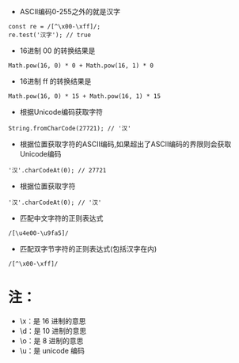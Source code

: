 * ASCII编码0-255之外的就是汉字
```
const re = /[^\x00-\xff]/;
re.test('汉字'); // true
```
* 16进制 00 的转换结果是
```
Math.pow(16, 0) * 0 + Math.pow(16, 1) * 0
```
* 16进制 ff 的转换结果是
```
Math.pow(16, 0) * 15 + Math.pow(16, 1) * 15
```

* 根据Unicode编码获取字符
```
String.fromCharCode(27721); // '汉'
```

* 根据位置获取字符的ASCII编码,如果超出了ASCII编码的界限则会获取Unicode编码
```
'汉'.charCodeAt(0); // 27721
```

* 根据位置获取字符
```
'汉'.charCodeAt(0); // '汉'
```

* 匹配中文字符的正则表达式
```
/[\u4e00-\u9fa5]/
```

* 匹配双字节字符的正则表达式(包括汉字在内)
```
/[^\x00-\xff]/
```

# 注：
* \x：是 16 进制的意思
* \d：是 10 进制的意思
* \o：是 8 进制的意思
* \u：是 unicode 编码